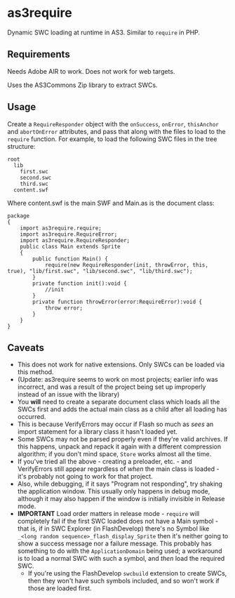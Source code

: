 # as3require
Dynamic SWC loading at runtime in AS3. Similar to `require` in PHP.

## Requirements
Needs Adobe AIR to work. Does not work for web targets.

Uses the AS3Commons Zip library to extract SWCs.

## Usage
Create a `RequireResponder` object with the `onSuccess`, `onError`, `thisAnchor` and `abortOnError` attributes, and pass that along with the files to load to the `require` function.
For example, to load the following SWC files in the tree structure:

```
root
  lib
    first.swc
    second.swc
    third.swc
  content.swf
```

Where content.swf is the main SWF and Main.as is the document class:

```
package
{
    import as3require.require;
    import as3require.RequireError;
    import as3require.RequireResponder;
    public class Main extends Sprite
    {
        public function Main() {
            require(new RequireResponder(init, throwError, this, true), "lib/first.swc", "lib/second.swc", "lib/third.swc");
        }
        private function init():void {
            //init
        }
        private function throwError(error:RequireError):void {
            throw error;
        }
    }
}
```

## Caveats
* This does not work for native extensions. Only SWCs can be loaded via this method.
* (Update: as3require seems to work on most projects; earlier info was incorrect, and was a result of the project being set up improperly instead of an issue with the library)
* You **will** need to create a separate document class which loads all the SWCs first and adds the actual main class as a child after all loading has occurred.
* This is because VerifyErrors may occur if Flash so much as _sees_ an import statement for a library class it hasn't loaded yet.
* Some SWCs may not be parsed properly even if they're valid archives. If this happens, unpack and repack it again with a different compression algorithm; if you don't mind space, `Store` works almost all the time.
* If you've tried all the above - creating a preloader, etc. - and VerifyErrors still appear regardless of _when_ the main class is loaded - it's probably not going to work for that project.
* Also, while debugging, if it says "Program not responding", try shaking the application window. This usually only happens in debug mode, although it may also happen if the window is initially invisible in Release mode.
* **IMPORTANT** Load order matters in release mode - `require` will completely fail if the first SWC loaded does not have a Main symbol - that is, if in SWC Explorer (in FlashDevelop) there's no Symbol like `_<long random sequence>_flash_display_Sprite` then it's neither going to show a success message nor a failure message. This probably has something to do with the `ApplicationDomain` being used; a workaround is to load a normal SWC with such a symbol, and _then_ load the required SWC. 
  * If you're using the FlashDevelop `swcbuild` extension to create SWCs, then they won't have such symbols included, and so won't work if those are loaded first.
